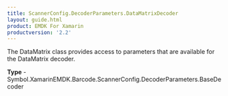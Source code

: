 ```yaml
---
title: ScannerConfig.DecoderParameters.DataMatrixDecoder
layout: guide.html
product: EMDK For Xamarin
productversion: '2.2'
---
```

The DataMatrix class provides access to parameters that are available for the DataMatrix decoder.

**Type** - Symbol.XamarinEMDK.Barcode.ScannerConfig.DecoderParameters.BaseDecoder







